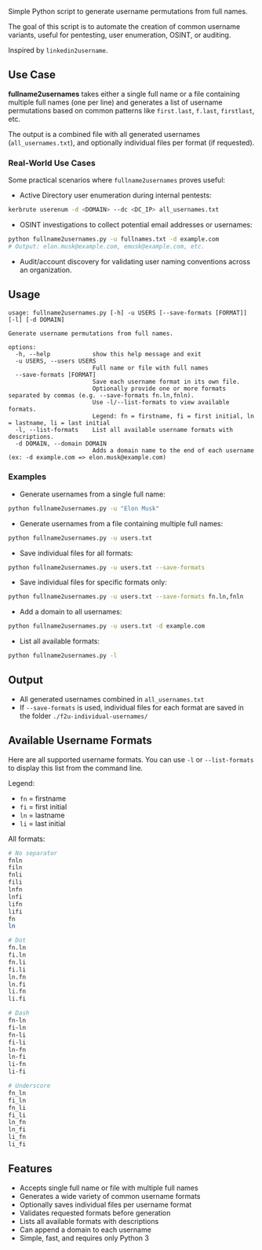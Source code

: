Simple Python script to generate username permutations from full names.

The goal of this script is to automate the creation of common username variants, useful for pentesting, user enumeration, OSINT, or auditing.

Inspired by `linkedin2username`.

## Use Case

**fullname2usernames** takes either a single full name or a file containing multiple full names (one per line) and generates a list of username permutations based on common patterns like `first.last`, `f.last`, `firstlast`, etc.

The output is a combined file with all generated usernames (`all_usernames.txt`), and optionally individual files per format (if requested).

### Real-World Use Cases

Some practical scenarios where `fullname2usernames` proves useful:

- Active Directory user enumeration during internal pentests:
```sh
kerbrute userenum -d <DOMAIN> --dc <DC_IP> all_usernames.txt
```

- OSINT investigations to collect potential email addresses or usernames:
```sh
python fullname2usernames.py -u fullnames.txt -d example.com
# Output: elon.musk@example.com, emusk@example.com, etc.
```

- Audit/account discovery for validating user naming conventions across an organization.

## Usage

```
usage: fullname2usernames.py [-h] -u USERS [--save-formats [FORMAT]] [-l] [-d DOMAIN]

Generate username permutations from full names.

options:
  -h, --help            show this help message and exit
  -u USERS, --users USERS
                        Full name or file with full names
  --save-formats [FORMAT]
                        Save each username format in its own file.
                        Optionally provide one or more formats separated by commas (e.g. --save-formats fn.ln,fnln).
                        Use -l/--list-formats to view available formats.
                        Legend: fn = firstname, fi = first initial, ln = lastname, li = last initial
  -l, --list-formats    List all available username formats with descriptions.
  -d DOMAIN, --domain DOMAIN
                        Adds a domain name to the end of each username (ex: -d example.com => elon.musk@example.com)
```

### Examples

- Generate usernames from a single full name:
```sh
python fullname2usernames.py -u "Elon Musk"
```
- Generate usernames from a file containing multiple full names:
```sh
python fullname2usernames.py -u users.txt
```
- Save individual files for all formats:
```sh
python fullname2usernames.py -u users.txt --save-formats
```
- Save individual files for specific formats only:
```sh
python fullname2usernames.py -u users.txt --save-formats fn.ln,fnln
```
- Add a domain to all usernames:
```sh
python fullname2usernames.py -u users.txt -d example.com
```
- List all available formats:
```sh
python fullname2usernames.py -l
```

## Output

- All generated usernames combined in `all_usernames.txt`
- If `--save-formats` is used, individual files for each format are saved in the folder `./f2u-individual-usernames/`

## Available Username Formats

Here are all supported username formats. You can use `-l` or `--list-formats` to display this list from the command line.

Legend:
- `fn` = firstname
- `fi` = first initial
- `ln` = lastname
- `li` = last initial

All formats:
```sh
# No separator
fnln
filn
fnli
fili
lnfn
lnfi
lifn
lifi
fn
ln

# Dot
fn.ln
fi.ln
fn.li
fi.li
ln.fn
ln.fi
li.fn
li.fi

# Dash
fn-ln
fi-ln
fn-li
fi-li
ln-fn
ln-fi
li-fn
li-fi

# Underscore
fn_ln
fi_ln
fn_li
fi_li
ln_fn
ln_fi
li_fn
li_fi
```

## Features
- Accepts single full name or file with multiple full names
- Generates a wide variety of common username formats
- Optionally saves individual files per username format
- Validates requested formats before generation
- Lists all available formats with descriptions
- Can append a domain to each username
- Simple, fast, and requires only Python 3